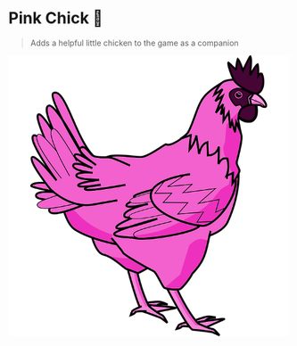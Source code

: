 # Pink Chick 🐤

> Adds a helpful little chicken to the game as a companion

![Pink Chick](Images/PinkChicken.png)
